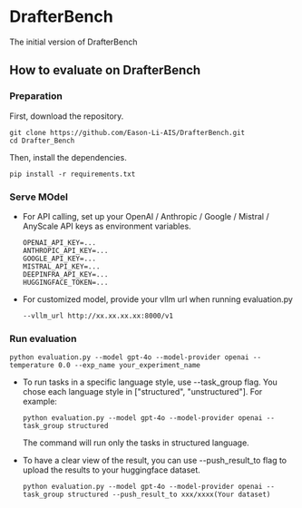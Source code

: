 # DrafterBench
The initial version of DrafterBench

## How to evaluate on DrafterBench

### Preparation
First, download the repository.

```shell
git clone https://github.com/Eason-Li-AIS/DrafterBench.git
cd Drafter_Bench
```

Then, install the dependencies.

```shell
pip install -r requirements.txt
```

### Serve MOdel
- For API calling, set up your OpenAI / Anthropic / Google / Mistral / AnyScale API keys as environment variables.

    ```shell
    OPENAI_API_KEY=...
    ANTHROPIC_API_KEY=...
    GOOGLE_API_KEY=...
    MISTRAL_API_KEY=...
    DEEPINFRA_API_KEY=...
    HUGGINGFACE_TOKEN=...
    ```
- For customized model, provide your vllm url when running evaluation.py

    ```shell
    --vllm_url http://xx.xx.xx.xx:8000/v1
    ```

### Run evaluation

```shell
python evaluation.py --model gpt-4o --model-provider openai --temperature 0.0 --exp_name your_experiment_name
```

- To run tasks in a specific language style, use --task_group flag. You chose each language style in ["structured", "unstructured"]. For example:

  ```shell
  python evaluation.py --model gpt-4o --model-provider openai --task_group structured
  ```
  The command will run only the tasks in structured language.

- To have a clear view of the result, you can use --push_result_to flag to upload the results to your huggingface dataset.

  ```shell
  python evaluation.py --model gpt-4o --model-provider openai --task_group structured --push_result_to xxx/xxxx(Your dataset)
  ```
